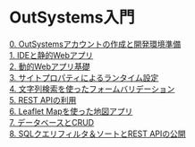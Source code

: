# OutSystems入門
[0. OutSystemsアカウントの作成と開発環境準備](./Contents/0.%20OutSystemsアカウントの作成と開発環境準備.md)<br>
[1. IDEと静的Webアプリ](./Contents/1.%20IDEと静的Webアプリ.md)<br>
[2. 動的Webアプリ基礎](./Contents/2.%20動的Webアプリ基礎.md)<br>
[3. サイトプロパティによるランタイム設定](./Contents/3.%20サイトプロパティによるランタイム設定.md)<br>
[4. 文字列検索を使ったフォームバリデーション](./Contents/4.%20文字列検索を使ったフォームバリデーション.md)<br>
[5. REST APIの利用](./Contents/5.%20REST%20APIの利用.md)<br>
[6. Leaflet Mapを使った地図アプリ](./Contents/6.%20Leaflet%20Mapを使った地図アプリ.md)<br>
[7. データベースとCRUD](./Contents/7.%20データベースとCRUD.md)<br>
[8. SQLクエリフィルタ＆ソートとREST APIの公開](./Contents/8.%20SQLクエリフィルタ＆ソートとREST%20APIの公開.md)<br>

